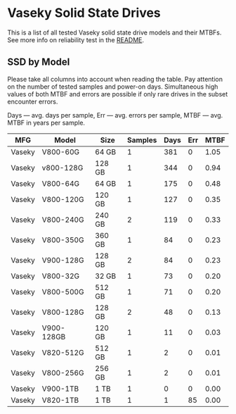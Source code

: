 Vaseky Solid State Drives
=========================

This is a list of all tested Vaseky solid state drive models and their MTBFs. See
more info on reliability test in the [README](https://github.com/linuxhw/SMART).

SSD by Model
------------

Please take all columns into account when reading the table. Pay attention on the
number of tested samples and power-on days. Simultaneous high values of both MTBF
and errors are possible if only rare drives in the subset encounter errors.

Days — avg. days per sample,
Err  — avg. errors per sample,
MTBF — avg. MTBF in years per sample.

| MFG       | Model              | Size   | Samples | Days  | Err   | MTBF   |
|-----------|--------------------|--------|---------|-------|-------|--------|
| Vaseky    | V800-60G           | 64 GB  | 1       | 381   | 0     | 1.05   |
| Vaseky    | v800-128G          | 128 GB | 1       | 344   | 0     | 0.94   |
| Vaseky    | V800-64G           | 64 GB  | 1       | 175   | 0     | 0.48   |
| Vaseky    | V800-120G          | 120 GB | 1       | 127   | 0     | 0.35   |
| Vaseky    | V800-240G          | 240 GB | 2       | 119   | 0     | 0.33   |
| Vaseky    | V800-350G          | 360 GB | 1       | 84    | 0     | 0.23   |
| Vaseky    | V900-128G          | 128 GB | 2       | 84    | 0     | 0.23   |
| Vaseky    | V800-32G           | 32 GB  | 1       | 73    | 0     | 0.20   |
| Vaseky    | V800-500G          | 512 GB | 1       | 71    | 0     | 0.20   |
| Vaseky    | V800-128G          | 128 GB | 2       | 48    | 0     | 0.13   |
| Vaseky    | V900-128GB         | 120 GB | 1       | 11    | 0     | 0.03   |
| Vaseky    | V820-512G          | 512 GB | 1       | 2     | 0     | 0.01   |
| Vaseky    | V800-256G          | 256 GB | 1       | 2     | 0     | 0.01   |
| Vaseky    | V900-1TB           | 1 TB   | 1       | 0     | 0     | 0.00   |
| Vaseky    | V820-1TB           | 1 TB   | 1       | 1     | 85    | 0.00   |
